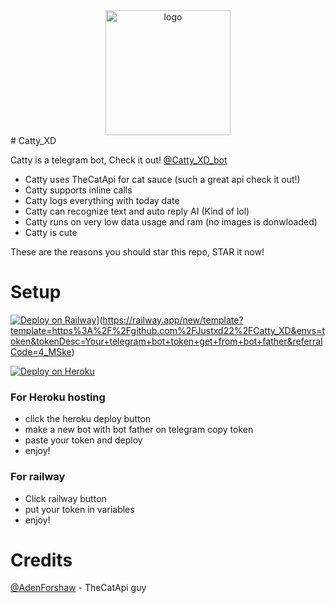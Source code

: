 <div align="center">
<img src="https://telegra.ph/file/e7cdb58f27da575a925a5.jpg" width="200" height="200"  alt="logo" />
</div>
# Catty_XD

Catty is a telegram bot, Check it out! [@Catty_XD_bot](https://t.me/Catty_XD_bot)

- Catty uses TheCatApi for cat sauce (such a great api check it out!)
- Catty supports inline calls
- Catty logs everything with today date
- Catty can recognize text and auto reply AI (Kind of lol)
- Catty runs on very low data usage and ram (no images is donwloaded)
- Catty is cute

These are the reasons you should star this repo, STAR it now!


# Setup
[![Deploy on Railway](https://railway.app/button.svg)](https://railway.app/button.svg)](https://railway.app/new/template?template=https%3A%2F%2Fgithub.com%2FJustxd22%2FCatty_XD&envs=token&tokenDesc=Your+telegram+bot+token+get+from+bot+father&referralCode=4_MSke)

[![Deploy on Heroku](https://www.herokucdn.com/deploy/button.svg)](https://heroku.com/deploy?template=https://github.com/Justxd22/Catty_XD)
 
### For Heroku hosting
  - click the heroku deploy button
  - make a new bot with bot father on telegram copy token
  - paste your token and deploy
  - enjoy!

### For railway
  - Click railway button
  - put your token in variables
  - enjoy!

# Credits

[@AdenForshaw](https://github.com/AdenForshaw) - TheCatApi guy
